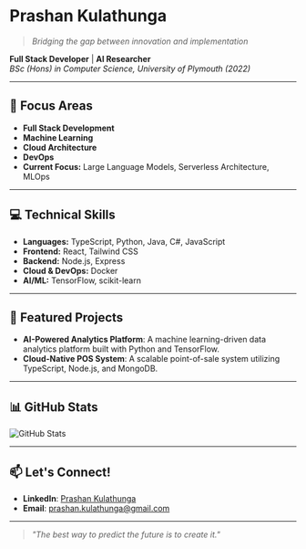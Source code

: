# Prashan Kulathunga
> *Bridging the gap between innovation and implementation*

**Full Stack Developer** | **AI Researcher**  
*BSc (Hons) in Computer Science, University of Plymouth (2022)*  

---

## 🚀 **Focus Areas**  
- **Full Stack Development**  
- **Machine Learning**  
- **Cloud Architecture**  
- **DevOps**  
- **Current Focus:** Large Language Models, Serverless Architecture, MLOps  

---

## 💻 **Technical Skills**
- **Languages:** TypeScript, Python, Java, C#, JavaScript  
- **Frontend:** React, Tailwind CSS  
- **Backend:** Node.js, Express  
- **Cloud & DevOps:** Docker  
- **AI/ML:** TensorFlow, scikit-learn  

---

## 🌟 **Featured Projects**
- **AI-Powered Analytics Platform**: A machine learning-driven data analytics platform built with Python and TensorFlow.  
- **Cloud-Native POS System**: A scalable point-of-sale system utilizing TypeScript, Node.js, and MongoDB.  

---

## 📊 **GitHub Stats**  
![GitHub Stats](https://github-readme-stats.vercel.app/api?username=prashankulathunga&show_icons=true&theme=dark)  

---

## 📫 **Let's Connect!**  
- **LinkedIn**: [Prashan Kulathunga](https://www.linkedin.com/in/prashan-kulathunga-673421294/)  
- **Email**: [prashan.kulathunga@gmail.com](mailto:prashan.kulathunga@gmail.com)  

---

> *"The best way to predict the future is to create it."*
